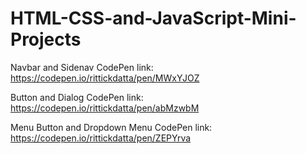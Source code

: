 # HTML-CSS-and-JavaScript-Mini-Projects

Navbar and Sidenav
CodePen link: https://codepen.io/rittickdatta/pen/MWxYJOZ

Button and Dialog
CodePen link: https://codepen.io/rittickdatta/pen/abMzwbM

Menu Button and Dropdown Menu
CodePen link: https://codepen.io/rittickdatta/pen/ZEPYrva
